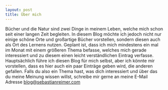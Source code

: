 ```yaml
---
layout: post
title: Über mich
---
```


<!-- ## About -->
Bücher und die Natur sind zwei Dinge in meinem Leben, welche mich schon seit einer langen Zeit begleiten. In diesem Blog möchte ich jedoch nicht nur einige schöne Orte und großartige Bücher vorstellen, sondern diesen auch als Ort des Lernens nutzen. Geplant ist, dass ich mich mindestens ein mal im Monat mit einem größeren Thema befasse, welches mich gerade interessiert und zu diesem einen leicht verständlichen Eintrag verfasse. Hauptsächlich führe ich diesen Blog für mich selbst, aber ich könnte mir vorstellen, dass es hier auch ein paar Einträge geben wird, die anderen gefallen. Falls du also ein Thema hast, was dich interessiert und über das du meine Meinung wissen willst, schreibe mir gerne an meine E-Mail Adresse blog@sebastianreimer.com

